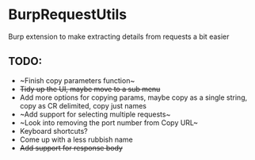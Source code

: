 # BurpRequestUtils
Burp extension to make extracting details from requests a bit easier

## TODO:
* ~Finish copy parameters function~
* ~~Tidy up the UI, maybe move to a sub menu~~
* Add more options for copying params, maybe copy as a single string, copy as CR delimited, copy just names
* ~Add support for selecting multiple requests~
* ~Look into removing the port number from Copy URL~
* Keyboard shortcuts?
* Come up with a less rubbish name
* ~~Add support for response body~~
